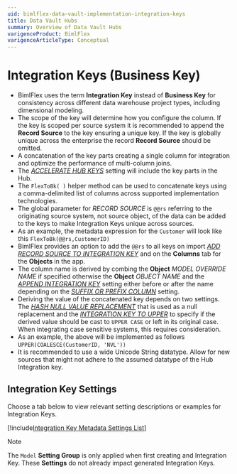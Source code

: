 ```yaml
---
uid: bimlflex-data-vault-implementation-integration-keys
title: Data Vault Hubs
summary: Overview of Data Vault Hubs
varigenceProduct: BimlFlex
varigenceArticleType: Conceptual
---
```


# Integration Keys (Business Key)

* BimlFlex uses the term **Integration Key** instead of **Business Key** for consistency across different data warehouse project types, including dimensional modeling.
* The scope of the key will determine how you configure the column.
  If the key is scoped per source system it is recommended to append the **Record Source** to the key ensuring a unique key.
  If the key is globally unique across the enterprise the record **Record Source** should be omitted.
* A concatenation of the key parts creating a single column for integration and optimize the performance of multi-column joins.
* The [*ACCELERATE HUB KEYS*](xref:bimlflex-app-reference-documentation-settings-index) setting will include the key parts in the Hub.
* The `FlexToBk( )` helper method can be used to concatenate keys using a comma-delimited list of columns across supported implementation technologies.
* The global parameter for *RECORD SOURCE* is `@@rs` referring to the originating source system, not source object, of the data can be added to the keys to make Integration Keys unique across sources.
* As an example, the metadata expression for the `Customer` will look like this `FlexToBk(@@rs,CustomerID)`
* BimlFlex provides an option to add the `@@rs` to all keys on import [*ADD RECORD SOURCE TO INTEGRATION KEY*](xref:bimlflex-app-reference-documentation-settings-index) and on the **Columns** tab for the **Objects** in the app.
* The column name is derived by combing the **Object** *MODEL OVERRIDE NAME* if specified otherwise the **Object** *OBJECT NAME* and the [*APPEND INTEGRATION KEY*](xref:bimlflex-app-reference-documentation-settings-index) setting either before or after the name depending on the [*SUFFIX OR PREFIX COLUMN*](xref:bimlflex-app-reference-documentation-settings-index) setting.
* Deriving the value of the concatenated key depends on two settings.
  The [*HASH NULL VALUE REPLACEMENT*](xref:bimlflex-app-reference-documentation-settings-index) that is used as a null replacement and the [*INTEGRATION KEY TO UPPER*](xref:bimlflex-app-reference-documentation-settings-index) to specify if the derived value should be cast to `UPPER CASE` or left in its original case.
  When integrating case sensitive systems, this requires consideration.
* As an example, the above will be implemented as follows `UPPER(COALESCE(CustomerID, 'NVL'))`
* It is recommended to use a wide Unicode String datatype.
  Allow for new sources that might not adhere to the assumed datatype of the Hub Integration key.

## Integration Key Settings

Choose a tab below to view relevant setting descriptions or examples for Integration Keys.

[!include[Integration Key Metadata Settings List](_settings_integration_key.md)]

> [!NOTE]
> The `Model` **Setting Group** is only applied when first creating and Integration Key.  These **Settings** do not already impact generated Integration Keys.